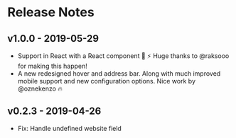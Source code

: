 # Release Notes

## v1.0.0 - 2019-05-29
* Support in React with a React component :tada: :zap: Huge thanks to @raksooo for making this happen!
* A new redesigned hover and address bar. Along with much improved mobile support and new configuration options. Nice work by @oznekenzo :fire:


## v0.2.3 - 2019-04-26
* Fix: Handle undefined website field

